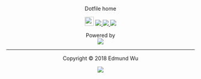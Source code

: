 <div align="center">
  <p>Dotfile home</p>

  <p>
    <img src="https://assets-cdn.github.com/favicon.ico" width=24 height=24 />
    <a href="https://github.com/eadwu/dotfiles/releases/latest">
      <img src="https://img.shields.io/github/release/eadwu/dotfiles.svg" />
    </a>
    <a href="https://github.com/arcticicestudio/snowsaw/releases/tag/v0.1.1">
      <img src="https://img.shields.io/badge/snowsaw-prerelease-88C0D0.svg" />
    </a>
    <a href="https://www.archlinux.org">
      <img src="https://img.shields.io/badge/OS-Arch_Linux-1793D1.svg" />
    </a>
  </p>

  <p>Powered by
    <br />
    <a href="https://github.com/arcticicestudio/snowsaw">
      <img src="https://cdn.rawgit.com/arcticicestudio/snowsaw/develop/assets/snowsaw-logo-banner.svg" />
    </a>
  </p>
</div>

---

<div align="center">
  <p>Copyright &copy; 2018 Edmund Wu</p>

  <p>
    <a href="https://gitlab.com/eadwu/dotfiles/blob/master/LICENSE">
      <img src="https://img.shields.io/badge/License-BSD--3--Clause-5E81AC.svg" />
    </a>
  </p>
</div>
